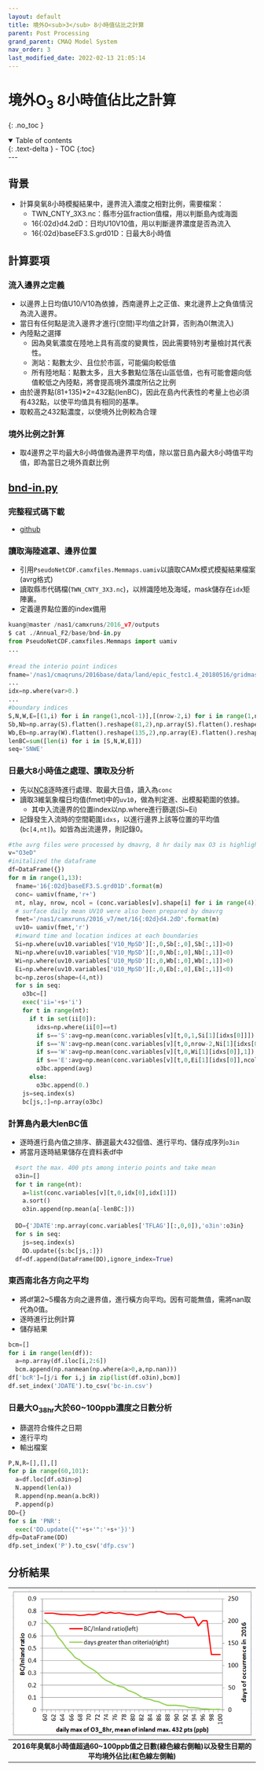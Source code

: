 ```yaml
---
layout: default
title: 境外O<sub>3</sub> 8小時值佔比之計算
parent: Post Processing
grand_parent: CMAQ Model System
nav_order: 3
last_modified_date: 2022-02-13 21:05:14
---
```


# 境外O<sub>3</sub> 8小時值佔比之計算
{: .no_toc }

<details open markdown="block">
  <summary>
    Table of contents
  </summary>
  {: .text-delta }
- TOC
{:toc}
</details>
---

## 背景
- 計算臭氧8小時模擬結果中，邊界流入濃度之相對比例，需要檔案：
  - TWN_CNTY_3X3.nc：縣市分區fraction值檔，用以判斷島內或海面
  - 16{:02d}d4.2dD：日均U10V10值，用以判斷邊界濃度是否為流入
  - 16{:02d}baseEF3.S.grd01D：日最大8小時值
  
## 計算要項
### 流入邊界之定義
- 以邊界上日均值U10/V10為依據，西南邊界上之正值、東北邊界上之負值情況為流入邊界。
- 當日有任何點是流入邊界才進行(空間)平均值之計算，否則為0(無流入)
- 內陸點之選擇
  - 因為臭氧濃度在陸地上具有高度的變異性，因此需要特別考量檢討其代表性。
  - 測站：點數太少、且位於市區，可能偏向較低值
  - 所有陸地點：點數太多，且大多數點位落在山區低值，也有可能會趨向低值較低之內陸點，將會提高境外濃度所佔之比例
- 由於邊界點(81+135)*2=432點(lenBC)，因此在島內代表性的考量上也必須有432點，以使平均值具有相同的基準。
- 取較高之432點濃度，以使境外比例較為合理  

### 境外比例之計算
- 取4邊界之平均最大8小時值做為邊界平均值，除以當日島內最大8小時值平均值，即為當日之境外貢獻比例

## [bnd-in.py](https://github.com/sinotec2/cmaq_relatives/blob/master/post/bnd-in.py)
### 完整程式碼下載
- [github](https://github.com/sinotec2/cmaq_relatives/blob/master/post/bnd-in.py)

### 讀取海陸遮罩、邊界位置
- 引用`PseudoNetCDF.camxfiles.Memmaps.uamiv`以讀取CAMx模式模擬結果檔案(avrg格式)
- 讀取縣市代碼檔(`TWN_CNTY_3X3.nc`)，以辨識陸地及海域，mask儲存在`idx`矩陣裏。
- 定義邊界點位置的index備用

```python
kuang@master /nas1/camxruns/2016_v7/outputs
$ cat ./Annual_F2/base/bnd-in.py
from PseudoNetCDF.camxfiles.Memmaps import uamiv
...

#read the interio point indices
fname='/nas1/cmaqruns/2016base/data/land/epic_festc1.4_20180516/gridmask/TWN_CNTY_3X3.nc'
...
idx=np.where(var>0.)
...
#boundary indices
S,N,W,E=[(1,i) for i in range(1,ncol-1)],[(nrow-2,i) for i in range(1,ncol-1)],[(i,ncol-2) for i in range(1,nrow-1)],[(i,ncol-2) for i in range(1,nrow-1)]
Sb,Nb=np.array(S).flatten().reshape(81,2),np.array(S).flatten().reshape(81,2)
Wb,Eb=np.array(W).flatten().reshape(135,2),np.array(E).flatten().reshape(135,2)
lenBC=sum([len(i) for i in [S,N,W,E]])
seq='SNWE'
```
### 日最大8小時值之處理、讀取及分析
- 先以[NC8](https://sinotec2.github.io/Focus-on-Air-Quality/utilities/netCDF/NC8)逐時進行處理、取最大日值，讀入為`conc`
- 讀取3維氣象檔日均值(fmet)中的`uv10`，做為判定進、出模擬範圍的依據。
  - 其中入流邊界的位置index以np.where進行篩選(Si\~Ei)
- 記錄發生入流時的空間範圍`idxs`，以進行邊界上該等位置的平均值(`bc[4,nt]`)。如皆為出流邊界，則記錄0。

```python
#the avrg files were processed by dmavrg, 8 hr daily max O3 is highlighted
v="O3eD"
#initalized the dataframe
df=DataFrame({})
for m in range(1,13):
  fname='16{:02d}baseEF3.S.grd01D'.format(m)
  conc= uamiv(fname,'r+')
  nt, nlay, nrow, ncol = (conc.variables[v].shape[i] for i in range(4))
  # surface daily mean UV10 were also been prepared by dmavrg
  fmet='/nas1/camxruns/2016_v7/met/16{:02d}d4.2dD'.format(m)
  uv10= uamiv(fmet,'r')
  #inward time and location indices at each boundaries
  Si=np.where(uv10.variables['V10_MpSD'][:,0,Sb[:,0],Sb[:,1]]>0)
  Ni=np.where(uv10.variables['V10_MpSD'][:,0,Nb[:,0],Nb[:,1]]<0)
  Wi=np.where(uv10.variables['U10_MpSD'][:,0,Wb[:,0],Wb[:,1]]>0)
  Ei=np.where(uv10.variables['U10_MpSD'][:,0,Eb[:,0],Eb[:,1]]<0)
  bc=np.zeros(shape=(4,nt))
  for s in seq:
    o3bc=[]
    exec('ii='+s+'i')
    for t in range(nt):
      if t in set(ii[0]):
        idxs=np.where(ii[0]==t)
        if s=='S':avg=np.mean(conc.variables[v][t,0,1,Si[1][idxs[0]]])
        if s=='N':avg=np.mean(conc.variables[v][t,0,nrow-2,Ni[1][idxs[0]]])
        if s=='W':avg=np.mean(conc.variables[v][t,0,Wi[1][idxs[0]],1])
        if s=='E':avg=np.mean(conc.variables[v][t,0,Ei[1][idxs[0]],ncol-2])
        o3bc.append(avg)
      else:
        o3bc.append(0.)
    js=seq.index(s)
    bc[js,:]=np.array(o3bc)
```

### 計算島內最大lenBC值
- 逐時進行島內值之排序、篩選最大432個值、進行平均、儲存成序列`o3in`
- 將當月逐時結果儲存在資料表df中

```python
  #sort the max. 400 pts among interio points and take mean
  o3in=[]
  for t in range(nt):
    a=list(conc.variables[v][t,0,idx[0],idx[1]])
    a.sort()
    o3in.append(np.mean(a[-lenBC:]))

  DD={'JDATE':np.array(conc.variables['TFLAG'][:,0,0]),'o3in':o3in}
  for s in seq:
    js=seq.index(s)
    DD.update({s:bc[js,:]})
  df=df.append(DataFrame(DD),ignore_index=True)
```
### 東西南北各方向之平均
- 將df第2\~5欄各方向之邊界值，進行橫方向平均。因有可能無值，需將nan取代為0值。
- 逐時進行比例計算
- 儲存結果

```python  
bcm=[]
for i in range(len(df)):
  a=np.array(df.iloc[i,2:6])
  bcm.append(np.nanmean(np.where(a>0,a,np.nan)))
df['bcR']=[j/i for i,j in zip(list(df.o3in),bcm)]
df.set_index('JDATE').to_csv('bc-in.csv')
```

### 日最大O<sub>3</sub><sub>8hr</sub>大於60~100ppb濃度之日數分析
- 篩選符合條件之日期
- 進行平均
- 輸出檔案

```python
P,N,R=[],[],[]
for p in range(60,101):
  a=df.loc[df.o3in>p]
  N.append(len(a))
  R.append(np.mean(a.bcR))
  P.append(p)
DD={}
for s in 'PNR':
  exec('DD.update({"'+s+'":'+s+'})')
dfp=DataFrame(DD)
dfp.set_index('P').to_csv('dfp.csv')
```

## 分析結果

| ![BC_InlandRatio.PNG](https://github.com/sinotec2/Focus-on-Air-Quality/raw/main/assets/images/BC_InlandRatio.PNG) |
|:--:|
| <b>2016年臭氧8小時值超過60\~100ppb值之日數(綠色線右側軸)以及發生日期的平均境外佔比(紅色線左側軸)</b>|